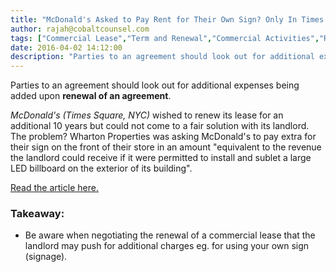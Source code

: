 ```yaml
---
title: "McDonald's Asked to Pay Rent for Their Own Sign? Only In Times Square."
author: rajah@cobaltcounsel.com
tags: ["Commercial Lease","Term and Renewal","Commercial Activities","Rajah"]
date: 2016-04-02 14:12:00
description: "Parties to an agreement should look out for additional expenses being added upon renewal of an agreement."
---
```




Parties to an agreement should look out for additional expenses being added upon **renewal of an agreement**.

*McDonald's (Times Square, NYC)* wished to renew its lease for an additional 10 years but could not come to a fair solution with its landlord. The problem? Wharton Properties was asking McDonald's to pay extra for their sign on the front of their store in an amount "equivalent to the revenue the landlord could receive if it were permitted to install and sublet a large LED billboard on the exterior of its building".

[Read the article here.](http://therealdeal.com/blog/2014/10/05/times-square-mcdonalds-asked-to-pay-rent-for-its-own-sign/?)

### Takeaway:
- Be aware when negotiating the renewal of a commercial lease that the landlord may push for additional charges eg. for using your own sign (signage).
